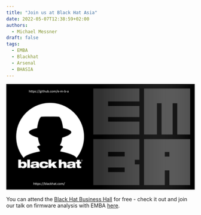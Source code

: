 ```yaml
---
title: "Join us at Black Hat Asia"
date: 2022-05-07T12:38:59+02:00
authors:
  - Michael Messner
draft: false
tags:
  - EMBA
  - Blackhat
  - Arsenal
  - BHASIA
---
```


![Black Hat Asia 2022 EMBA](/img/black-hat-emba.png#center)

You can attend the [Black Hat Business Hall](https://blackhat.com/asia-22/business-hall.html) for free - check it out and join our talk on firmware analysis with EMBA [here](https://www.blackhat.com/asia-22/arsenal/schedule/index.html#emba-open-source-firmware-security-testing-26210).
